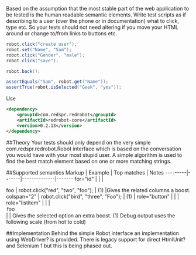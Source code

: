 Based on the assumption that the most stable part of the web application to be tested is the human readable semantic elements. Write test scripts as if describing to a user (over the phone or in documentation) what to click, type etc. So your tests should not need altering if you move your HTML around or change to/from links to buttons etc.
```java
robot.click("create user");
robot.set("Name", "Sam");
robot.click("Gender", "male");
robot.click("save");

robot.back();

assertEquals("Sam", robot.get("Name"));
assertTrue(robot.isSelected("Geek", "yes"));
```
Use
```xml
<dependency>
    <groupId>com.redspr.redrobot</groupId>
    <artifactId>redrobot-core</artifactId>
    <version>0.2.13</version>
</dependency>
```
##Theory
Your tests should only depend on the very simple com.redspr.redrobot.Robot interface which is based on the conversation you would have with your most stupid user. A simple algorithm is used to find the best match element based on one or more matching strings.

##Supported semantics
Markup | Example |	Top matches	| Notes
---------|-------|--------------|-------
for="id" |		   |              |
<th>foo</th> |	robot.click("red", "two", "foo");	| (1)	 |Gives the related columns a boost.
colspan="2" |	robot.click("bird", "three", "Foo"); |	 (1)	 |
role="button"	|		| |
role="listitem" | | |
<option selected>foo</option>	 | | 		Gives the selected option an extra boost.
(1) Debug output uses the following scale (from hot to cold) 

##Implementation
Behind the simple Robot interface an implementation using WebDriver? is provided. There is legacy support for direct HtmlUnit? and Selenium 1 but this is being phased out.
